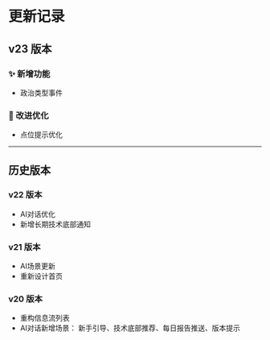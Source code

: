 # 更新记录

## v23 版本

### ✨ 新增功能
- 政治类型事件

### 🔧 改进优化
- 点位提示优化

---

## 历史版本

### v22 版本
- AI对话优化
- 新增长期技术底部通知

### v21 版本
- AI场景更新
- 重新设计首页

### v20 版本
- 重构信息流列表
- AI对话新增场景： 新手引导、技术底部推荐、每日报告推送、版本提示
